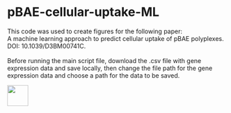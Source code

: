 # pBAE-cellular-uptake-ML
This code was used to create figures for the following paper: <br />
A machine learning approach to predict cellular uptake of pBAE polyplexes. DOI: 10.1039/D3BM00741C. <br />
<br />
Before running the main script file, download the .csv file with gene expression data and save locally, then change the file path for the gene expression data and choose a path for the data to be saved. <br />

<img src="[https://github.com/favicon.ico](https://github.com/mbhaylett23/pBAE-cellular-uptake-ML/blob/1fc15de4157b1b0f1aca25e6054a0b2dc475879e/Images/GlobalFeatureImportance.svg)" width="48">
